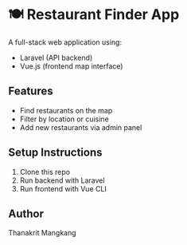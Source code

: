 # 🍽️ Restaurant Finder App

A full-stack web application using:
- Laravel (API backend)
- Vue.js (frontend map interface)

## Features
- Find restaurants on the map
- Filter by location or cuisine
- Add new restaurants via admin panel

## Setup Instructions
1. Clone this repo
2. Run backend with Laravel
3. Run frontend with Vue CLI

## Author
Thanakrit Mangkang
